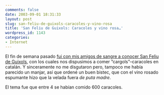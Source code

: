 ```yaml
---
comments: false
date: 2003-09-01 18:31:33
layout: post
slug: san-feliu-de-guixols-caracoles-y-vino-rosa
title: 'San Feliu de Guixols: Caracoles y vino rosa…'
wordpress_id: 1143
categories:
- Internet
---
```


El fin de semana pasado [fui con mis amigos de sangre a conocer San Feliu de Guixols](http://www.anedonia.net/archives/000069.html), con los cuales nos dispusimos a comer “cargols”–caracoles en catalán. Y sinceramente no me disgutaron pero, tampoco me había parecido un manjar, así que ordené un buen bistec, que con el vino rosado espumante hizo que la velada fuera _de puta madre_.





El tema fue que entre 4 se habían comido 600 caracoles.




 
